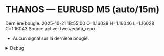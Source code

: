# THANOS — EURUSD M5 (auto/15m)
Dernière bougie: 2025-10-21 18:55:00  O=1.16039  H=1.16046  L=1.16028  C=1.16043
Source active: twelvedata_repo

- Aucun signal sur la dernière bougie.

<details><summary>Debug</summary>

- TD_API_KEY manquant.

</details>